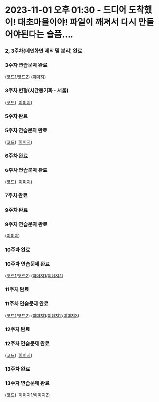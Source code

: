 # 2023-11-01 오후 01:30 - 드디어 도착했어! 태초마을이야! 파일이 깨져서 다시 만들어야된다는 슬픔....
### 2, 3주차(메인화면 제작 및 분리) 완료
### 3주차 연습문제 완료
([코드1](https://github.com/LeeDS70/20201002_SERVLET/blob/main/footer.jsp)/[코드2](https://github.com/LeeDS70/20201002_SERVLET/blob/main/WEB-INF/src/example/ShopTime.java))
([이미지](https://github.com/LeeDS70/20201002_SERVLET/blob/main/report_screenshot/Week_3_practice.png))

### 3주차 변형(시간동기화 - 서울)
([코드](https://github.com/LeeDS70/20201002_SERVLET/blob/main/footer.jsp))
([이미지](https://github.com/LeeDS70/20201002_SERVLET/blob/main/report_screenshot/Week_3_personal.png))

### 5주차 완료
### 5주차 연습문제 완료
([코드](https://github.com/LeeDS70/20201002_SERVLET/blob/main/WEB-INF/src/dao/ProductRepository.java#L39-L85))
([이미지](https://github.com/LeeDS70/20201002_SERVLET/blob/main/report_screenshot/Week_5_practice.png))

### 6주차 완료
### 6주차 연습문제 완료
([코드](https://github.com/LeeDS70/20201002_SERVLET/blob/main/WEB-INF/web.xml#L3-L6))
([이미지](https://github.com/LeeDS70/20201002_SERVLET/blob/main/report_screenshot/Week_6_practice.png))

### 7주차 완료

### 9주차 완료
### 9주차 연습문제 완료
([이미지](https://github.com/LeeDS70/20201002_SERVLET/blob/main/report_screenshot/Week_9_practice.png))

### 10주차 완료
### 10주차 연습문제 완료
([코드1](https://github.com/LeeDS70/20201002_SERVLET/blob/main/footer.jsp#L3)/[코드2](https://github.com/LeeDS70/20201002_SERVLET/blob/main/cart/product_cart_remove.jsp#L22-L29))
([이미지1](https://github.com/LeeDS70/20201002_SERVLET/blob/main/report_screenshot/Week_10_practice_1.png)/[이미지2](https://github.com/LeeDS70/20201002_SERVLET/blob/main/report_screenshot/Week_10_practice_2.png))

### 11주차 완료
### 11주차 연습문제 완료
([코드1](https://github.com/LeeDS70/20201002_SERVLET/blob/main/order/order_info.jsp#L31-L53)/[코드2](https://github.com/LeeDS70/20201002_SERVLET/blob/main/js/address.js))
([이미지1](https://github.com/LeeDS70/20201002_SERVLET/blob/main/report_screenshot/Week_11_practice_1.png)/[이미지2](https://github.com/LeeDS70/20201002_SERVLET/blob/main/report_screenshot/Week_11_practice_2.png)/[이미지3](https://github.com/LeeDS70/20201002_SERVLET/blob/main/report_screenshot/Week_11_practice_3.png))

### 12주차 완료
### 12주차 연습문제 완료
([코드](https://github.com/LeeDS70/20201002_SERVLET/blob/main/conn_test.jsp))
([이미지](https://github.com/LeeDS70/20201002_SERVLET/blob/main/report_screenshot/Week_12_practice.png))

### 13주차 완료
### 13주차 연습문제 완료
([코드](https://github.com/LeeDS70/20201002_SERVLET/blob/main/admin/product_delete.jsp))
([이미지1](https://github.com/LeeDS70/20201002_SERVLET/blob/main/report_screenshot/Week_13_practice_1.png)/[이미지2](https://github.com/LeeDS70/20201002_SERVLET/blob/main/report_screenshot/Week_13_practice_2.png))

